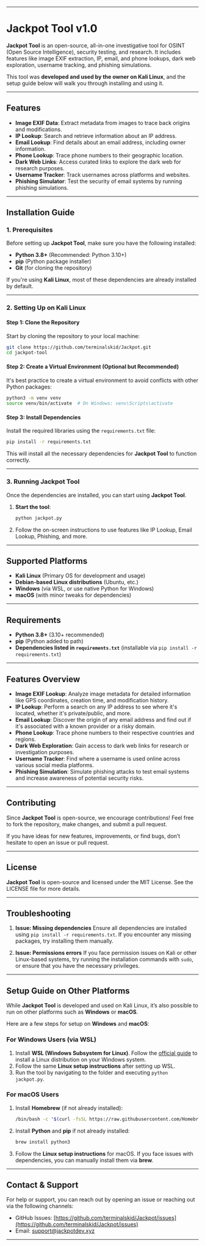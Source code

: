 
---

# Jackpot Tool v1.0

**Jackpot Tool** is an open-source, all-in-one investigative tool for OSINT (Open Source Intelligence), security testing, and research. It includes features like image EXIF extraction, IP, email, and phone lookups, dark web exploration, username tracking, and phishing simulations.

This tool was **developed and used by the owner on Kali Linux**, and the setup guide below will walk you through installing and using it.

---

## Features

* **Image EXIF Data**: Extract metadata from images to trace back origins and modifications.
* **IP Lookup**: Search and retrieve information about an IP address.
* **Email Lookup**: Find details about an email address, including owner information.
* **Phone Lookup**: Trace phone numbers to their geographic location.
* **Dark Web Links**: Access curated links to explore the dark web for research purposes.
* **Username Tracker**: Track usernames across platforms and websites.
* **Phishing Simulator**: Test the security of email systems by running phishing simulations.

---

## Installation Guide

### **1. Prerequisites**

Before setting up **Jackpot Tool**, make sure you have the following installed:

* **Python 3.8+** (Recommended: Python 3.10+)
* **pip** (Python package installer)
* **Git** (for cloning the repository)

If you're using **Kali Linux**, most of these dependencies are already installed by default.

---

### **2. Setting Up on Kali Linux**

#### **Step 1: Clone the Repository**

Start by cloning the repository to your local machine:

```bash
git clone https://github.com/terminalskid/Jackpot.git
cd jackpot-tool
```

#### **Step 2: Create a Virtual Environment (Optional but Recommended)**

It's best practice to create a virtual environment to avoid conflicts with other Python packages:

```bash
python3 -m venv venv
source venv/bin/activate  # On Windows: venv\Scripts\activate
```

#### **Step 3: Install Dependencies**

Install the required libraries using the `requirements.txt` file:

```bash
pip install -r requirements.txt
```

This will install all the necessary dependencies for **Jackpot Tool** to function correctly.

---

### **3. Running Jackpot Tool**

Once the dependencies are installed, you can start using **Jackpot Tool**.

1. **Start the tool**:

   ```bash
   python jackpot.py
   ```

2. Follow the on-screen instructions to use features like IP Lookup, Email Lookup, Phishing, and more.

---

## Supported Platforms

* **Kali Linux** (Primary OS for development and usage)
* **Debian-based Linux distributions** (Ubuntu, etc.)
* **Windows** (via WSL, or use native Python for Windows)
* **macOS** (with minor tweaks for dependencies)

---

## Requirements

* **Python 3.8+** (3.10+ recommended)
* **pip** (Python added to path)
* **Dependencies listed in `requirements.txt`** (installable via `pip install -r requirements.txt`)

---

## Features Overview

* **Image EXIF Lookup**: Analyze image metadata for detailed information like GPS coordinates, creation time, and modification history.
* **IP Lookup**: Perform a search on any IP address to see where it's located, whether it's private/public, and more.
* **Email Lookup**: Discover the origin of any email address and find out if it's associated with a known provider or a risky domain.
* **Phone Lookup**: Trace phone numbers to their respective countries and regions.
* **Dark Web Exploration**: Gain access to dark web links for research or investigation purposes.
* **Username Tracker**: Find where a username is used online across various social media platforms.
* **Phishing Simulation**: Simulate phishing attacks to test email systems and increase awareness of potential security risks.

---

## Contributing

Since **Jackpot Tool** is open-source, we encourage contributions! Feel free to fork the repository, make changes, and submit a pull request.

If you have ideas for new features, improvements, or find bugs, don’t hesitate to open an issue or pull request.

---

## License

**Jackpot Tool** is open-source and licensed under the MIT License. See the LICENSE file for more details.

---

## Troubleshooting

1. **Issue: Missing dependencies**
   Ensure all dependencies are installed using `pip install -r requirements.txt`. If you encounter any missing packages, try installing them manually.

2. **Issue: Permissions errors**
   If you face permission issues on Kali or other Linux-based systems, try running the installation commands with `sudo`, or ensure that you have the necessary privileges.

---

## Setup Guide on Other Platforms

While **Jackpot Tool** is developed and used on Kali Linux, it’s also possible to run on other platforms such as **Windows** or **macOS**.

Here are a few steps for setup on **Windows** and **macOS**:

### **For Windows Users (via WSL)**

1. Install **WSL (Windows Subsystem for Linux)**. Follow the [official guide](https://docs.microsoft.com/en-us/windows/wsl/install) to install a Linux distribution on your Windows system.
2. Follow the same **Linux setup instructions** after setting up WSL.
3. Run the tool by navigating to the folder and executing `python jackpot.py`.

### **For macOS Users**

1. Install **Homebrew** (if not already installed):

   ```bash
   /bin/bash -c "$(curl -fsSL https://raw.githubusercontent.com/Homebrew/install/HEAD/install.sh)"
   ```
2. Install **Python** and **pip** if not already installed:

   ```bash
   brew install python3
   ```
3. Follow the **Linux setup instructions** for macOS. If you face issues with dependencies, you can manually install them via **brew**.

---

## Contact & Support

For help or support, you can reach out by opening an issue or reaching out via the following channels:

* GitHub Issues: [https://github.com/terminalskid/Jackpot/issues](https://github.com/terminalskid/Jackpot/issues)
* Email: [support@jackpotdev.xyz](mailto:support@jackpotdev.xyz)

---
